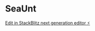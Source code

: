 # SeaUnt

[Edit in StackBlitz next generation editor ⚡️](https://stackblitz.com/~/github.com/A15110/SeaUnt)